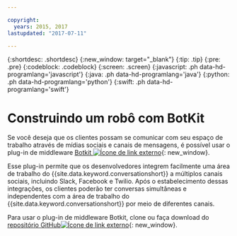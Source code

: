 ```yaml
---

copyright:
  years: 2015, 2017
lastupdated: "2017-07-11"

---
```


{:shortdesc: .shortdesc}
{:new_window: target="_blank"}
{:tip: .tip}
{:pre: .pre}
{:codeblock: .codeblock}
{:screen: .screen}
{:javascript: .ph data-hd-programlang='javascript'}
{:java: .ph data-hd-programlang='java'}
{:python: .ph data-hd-programlang='python'}
{:swift: .ph data-hd-programlang='swift'}

# Construindo um robô com BotKit

Se você deseja que os clientes possam se comunicar com seu espaço de trabalho através de mídias sociais e canais de mensagens, é possível usar o plug-in de middleware [Botkit ![Ícone de link externo](../../icons/launch-glyph.svg "Ícone de link externo")](http://howdy.ai/botkit){: new_window}.

Esse plug-in permite que os desenvolvedores integrem facilmente uma área de trabalho do {{site.data.keyword.conversationshort}} a múltiplos canais sociais, incluindo Slack, Facebook e Twilio. Após o estabelecimento dessas integrações, os clientes poderão ter conversas simultâneas e independentes com a área de trabalho do {{site.data.keyword.conversationshort}} por meio de diferentes canais.

Para usar o plug-in de middleware Botkit, clone ou faça download do [repositório GitHub![Ícone de link externo](../../icons/launch-glyph.svg "Ícone de link externo")](https://github.com/watson-developer-cloud/botkit-middleware){: new_window}.
